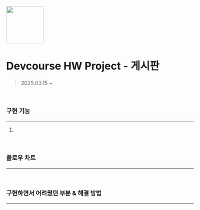 <img src="https://github.com/user-attachments/assets/a683746a-b76a-4a51-82d5-228b7cf88b9a" width=100>

# Devcourse HW Project - 게시판
> 2025.03.15 ~

<br>

### 구현 기능
---
1.

<br>

### 플로우 차트
---

<br>

### 구현하면서 어려웠던 부분 & 해결 방법
---
